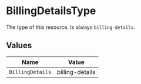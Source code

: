 # BillingDetailsType

The type of this resource. Is always `billing-details`.


## Values

| Name             | Value            |
| ---------------- | ---------------- |
| `BillingDetails` | billing-details  |